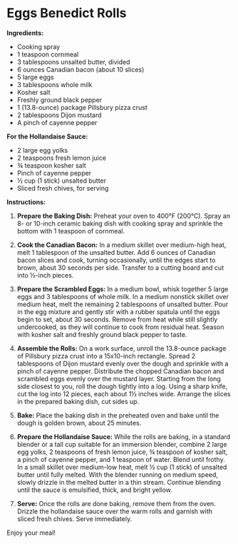 # Eggs Benedict Rolls

**Ingredients:**

- Cooking spray
- 1 teaspoon cornmeal
- 3 tablespoons unsalted butter, divided
- 6 ounces Canadian bacon (about 10 slices)
- 5 large eggs
- 3 tablespoons whole milk
- Kosher salt
- Freshly ground black pepper
- 1 (13.8-ounce) package Pillsbury pizza crust
- 2 tablespoons Dijon mustard
- A pinch of cayenne pepper

**For the Hollandaise Sauce:**

- 2 large egg yolks
- 2 teaspoons fresh lemon juice
- ¾ teaspoon kosher salt
- Pinch of cayenne pepper
- ½ cup (1 stick) unsalted butter
- Sliced fresh chives, for serving

**Instructions:**

1. **Prepare the Baking Dish:** Preheat your oven to 400°F (200°C). Spray an 8- or 10-inch ceramic baking dish with cooking spray and sprinkle the bottom with 1 teaspoon of cornmeal.

2. **Cook the Canadian Bacon:** In a medium skillet over medium-high heat, melt 1 tablespoon of the unsalted butter. Add 6 ounces of Canadian bacon slices and cook, turning occasionally, until the edges start to brown, about 30 seconds per side. Transfer to a cutting board and cut into ½-inch pieces.

3. **Prepare the Scrambled Eggs:** In a medium bowl, whisk together 5 large eggs and 3 tablespoons of whole milk. In a medium nonstick skillet over medium heat, melt the remaining 2 tablespoons of unsalted butter. Pour in the egg mixture and gently stir with a rubber spatula until the eggs begin to set, about 30 seconds. Remove from heat while still slightly undercooked, as they will continue to cook from residual heat. Season with kosher salt and freshly ground black pepper to taste.

4. **Assemble the Rolls:** On a work surface, unroll the 13.8-ounce package of Pillsbury pizza crust into a 15x10-inch rectangle. Spread 2 tablespoons of Dijon mustard evenly over the dough and sprinkle with a pinch of cayenne pepper. Distribute the chopped Canadian bacon and scrambled eggs evenly over the mustard layer. Starting from the long side closest to you, roll the dough tightly into a log. Using a sharp knife, cut the log into 12 pieces, each about 1½ inches wide. Arrange the slices in the prepared baking dish, cut sides up.

5. **Bake:** Place the baking dish in the preheated oven and bake until the dough is golden brown, about 25 minutes.

6. **Prepare the Hollandaise Sauce:** While the rolls are baking, in a standard blender or a tall cup suitable for an immersion blender, combine 2 large egg yolks, 2 teaspoons of fresh lemon juice, ¾ teaspoon of kosher salt, a pinch of cayenne pepper, and 1 teaspoon of water. Blend until frothy. In a small skillet over medium-low heat, melt ½ cup (1 stick) of unsalted butter until fully melted. With the blender running on medium speed, slowly drizzle in the melted butter in a thin stream. Continue blending until the sauce is emulsified, thick, and bright yellow.

7. **Serve:** Once the rolls are done baking, remove them from the oven. Drizzle the hollandaise sauce over the warm rolls and garnish with sliced fresh chives. Serve immediately.

Enjoy your meal!